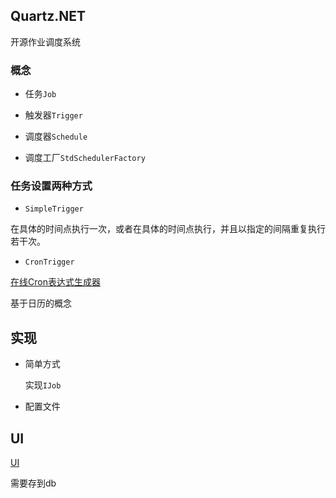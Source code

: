 ## Quartz.NET


开源作业调度系统

### 概念

* 任务```Job```

* 触发器```Trigger```

* 调度器```Schedule```

* 调度工厂```StdSchedulerFactory```

### 任务设置两种方式

* ```SimpleTrigger```

在具体的时间点执行一次，或者在具体的时间点执行，并且以指定的间隔重复执行若干次。

* ```CronTrigger```

[在线Cron表达式生成器](https://cron.qqe2.com/)

基于日历的概念


## 实现

* 简单方式

    实现```IJob```

* 配置文件

## UI

[UI](https://gitee.com/x_discoverer/Quartz.NetUI)

需要存到db



